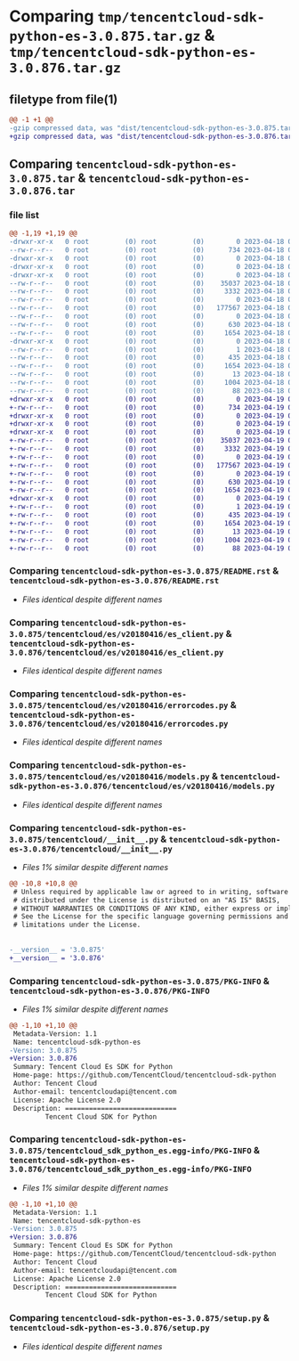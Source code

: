 # Comparing `tmp/tencentcloud-sdk-python-es-3.0.875.tar.gz` & `tmp/tencentcloud-sdk-python-es-3.0.876.tar.gz`

## filetype from file(1)

```diff
@@ -1 +1 @@
-gzip compressed data, was "dist/tencentcloud-sdk-python-es-3.0.875.tar", last modified: Tue Apr 18 00:38:16 2023, max compression
+gzip compressed data, was "dist/tencentcloud-sdk-python-es-3.0.876.tar", last modified: Wed Apr 19 00:27:14 2023, max compression
```

## Comparing `tencentcloud-sdk-python-es-3.0.875.tar` & `tencentcloud-sdk-python-es-3.0.876.tar`

### file list

```diff
@@ -1,19 +1,19 @@
-drwxr-xr-x   0 root         (0) root         (0)        0 2023-04-18 00:38:16.000000 tencentcloud-sdk-python-es-3.0.875/
--rw-r--r--   0 root         (0) root         (0)      734 2023-04-18 00:38:16.000000 tencentcloud-sdk-python-es-3.0.875/README.rst
-drwxr-xr-x   0 root         (0) root         (0)        0 2023-04-18 00:38:16.000000 tencentcloud-sdk-python-es-3.0.875/tencentcloud/
-drwxr-xr-x   0 root         (0) root         (0)        0 2023-04-18 00:38:16.000000 tencentcloud-sdk-python-es-3.0.875/tencentcloud/es/
-drwxr-xr-x   0 root         (0) root         (0)        0 2023-04-18 00:38:16.000000 tencentcloud-sdk-python-es-3.0.875/tencentcloud/es/v20180416/
--rw-r--r--   0 root         (0) root         (0)    35037 2023-04-18 00:38:16.000000 tencentcloud-sdk-python-es-3.0.875/tencentcloud/es/v20180416/es_client.py
--rw-r--r--   0 root         (0) root         (0)     3332 2023-04-18 00:38:16.000000 tencentcloud-sdk-python-es-3.0.875/tencentcloud/es/v20180416/errorcodes.py
--rw-r--r--   0 root         (0) root         (0)        0 2023-04-18 00:38:16.000000 tencentcloud-sdk-python-es-3.0.875/tencentcloud/es/v20180416/__init__.py
--rw-r--r--   0 root         (0) root         (0)   177567 2023-04-18 00:38:16.000000 tencentcloud-sdk-python-es-3.0.875/tencentcloud/es/v20180416/models.py
--rw-r--r--   0 root         (0) root         (0)        0 2023-04-18 00:38:16.000000 tencentcloud-sdk-python-es-3.0.875/tencentcloud/es/__init__.py
--rw-r--r--   0 root         (0) root         (0)      630 2023-04-18 00:38:16.000000 tencentcloud-sdk-python-es-3.0.875/tencentcloud/__init__.py
--rw-r--r--   0 root         (0) root         (0)     1654 2023-04-18 00:38:16.000000 tencentcloud-sdk-python-es-3.0.875/PKG-INFO
-drwxr-xr-x   0 root         (0) root         (0)        0 2023-04-18 00:38:16.000000 tencentcloud-sdk-python-es-3.0.875/tencentcloud_sdk_python_es.egg-info/
--rw-r--r--   0 root         (0) root         (0)        1 2023-04-18 00:38:16.000000 tencentcloud-sdk-python-es-3.0.875/tencentcloud_sdk_python_es.egg-info/dependency_links.txt
--rw-r--r--   0 root         (0) root         (0)      435 2023-04-18 00:38:16.000000 tencentcloud-sdk-python-es-3.0.875/tencentcloud_sdk_python_es.egg-info/SOURCES.txt
--rw-r--r--   0 root         (0) root         (0)     1654 2023-04-18 00:38:16.000000 tencentcloud-sdk-python-es-3.0.875/tencentcloud_sdk_python_es.egg-info/PKG-INFO
--rw-r--r--   0 root         (0) root         (0)       13 2023-04-18 00:38:16.000000 tencentcloud-sdk-python-es-3.0.875/tencentcloud_sdk_python_es.egg-info/top_level.txt
--rw-r--r--   0 root         (0) root         (0)     1004 2023-04-18 00:38:16.000000 tencentcloud-sdk-python-es-3.0.875/setup.py
--rw-r--r--   0 root         (0) root         (0)       88 2023-04-18 00:38:16.000000 tencentcloud-sdk-python-es-3.0.875/setup.cfg
+drwxr-xr-x   0 root         (0) root         (0)        0 2023-04-19 00:27:14.000000 tencentcloud-sdk-python-es-3.0.876/
+-rw-r--r--   0 root         (0) root         (0)      734 2023-04-19 00:27:14.000000 tencentcloud-sdk-python-es-3.0.876/README.rst
+drwxr-xr-x   0 root         (0) root         (0)        0 2023-04-19 00:27:14.000000 tencentcloud-sdk-python-es-3.0.876/tencentcloud/
+drwxr-xr-x   0 root         (0) root         (0)        0 2023-04-19 00:27:14.000000 tencentcloud-sdk-python-es-3.0.876/tencentcloud/es/
+drwxr-xr-x   0 root         (0) root         (0)        0 2023-04-19 00:27:14.000000 tencentcloud-sdk-python-es-3.0.876/tencentcloud/es/v20180416/
+-rw-r--r--   0 root         (0) root         (0)    35037 2023-04-19 00:27:14.000000 tencentcloud-sdk-python-es-3.0.876/tencentcloud/es/v20180416/es_client.py
+-rw-r--r--   0 root         (0) root         (0)     3332 2023-04-19 00:27:14.000000 tencentcloud-sdk-python-es-3.0.876/tencentcloud/es/v20180416/errorcodes.py
+-rw-r--r--   0 root         (0) root         (0)        0 2023-04-19 00:27:14.000000 tencentcloud-sdk-python-es-3.0.876/tencentcloud/es/v20180416/__init__.py
+-rw-r--r--   0 root         (0) root         (0)   177567 2023-04-19 00:27:14.000000 tencentcloud-sdk-python-es-3.0.876/tencentcloud/es/v20180416/models.py
+-rw-r--r--   0 root         (0) root         (0)        0 2023-04-19 00:27:14.000000 tencentcloud-sdk-python-es-3.0.876/tencentcloud/es/__init__.py
+-rw-r--r--   0 root         (0) root         (0)      630 2023-04-19 00:27:14.000000 tencentcloud-sdk-python-es-3.0.876/tencentcloud/__init__.py
+-rw-r--r--   0 root         (0) root         (0)     1654 2023-04-19 00:27:14.000000 tencentcloud-sdk-python-es-3.0.876/PKG-INFO
+drwxr-xr-x   0 root         (0) root         (0)        0 2023-04-19 00:27:14.000000 tencentcloud-sdk-python-es-3.0.876/tencentcloud_sdk_python_es.egg-info/
+-rw-r--r--   0 root         (0) root         (0)        1 2023-04-19 00:27:14.000000 tencentcloud-sdk-python-es-3.0.876/tencentcloud_sdk_python_es.egg-info/dependency_links.txt
+-rw-r--r--   0 root         (0) root         (0)      435 2023-04-19 00:27:14.000000 tencentcloud-sdk-python-es-3.0.876/tencentcloud_sdk_python_es.egg-info/SOURCES.txt
+-rw-r--r--   0 root         (0) root         (0)     1654 2023-04-19 00:27:14.000000 tencentcloud-sdk-python-es-3.0.876/tencentcloud_sdk_python_es.egg-info/PKG-INFO
+-rw-r--r--   0 root         (0) root         (0)       13 2023-04-19 00:27:14.000000 tencentcloud-sdk-python-es-3.0.876/tencentcloud_sdk_python_es.egg-info/top_level.txt
+-rw-r--r--   0 root         (0) root         (0)     1004 2023-04-19 00:27:14.000000 tencentcloud-sdk-python-es-3.0.876/setup.py
+-rw-r--r--   0 root         (0) root         (0)       88 2023-04-19 00:27:14.000000 tencentcloud-sdk-python-es-3.0.876/setup.cfg
```

### Comparing `tencentcloud-sdk-python-es-3.0.875/README.rst` & `tencentcloud-sdk-python-es-3.0.876/README.rst`

 * *Files identical despite different names*

### Comparing `tencentcloud-sdk-python-es-3.0.875/tencentcloud/es/v20180416/es_client.py` & `tencentcloud-sdk-python-es-3.0.876/tencentcloud/es/v20180416/es_client.py`

 * *Files identical despite different names*

### Comparing `tencentcloud-sdk-python-es-3.0.875/tencentcloud/es/v20180416/errorcodes.py` & `tencentcloud-sdk-python-es-3.0.876/tencentcloud/es/v20180416/errorcodes.py`

 * *Files identical despite different names*

### Comparing `tencentcloud-sdk-python-es-3.0.875/tencentcloud/es/v20180416/models.py` & `tencentcloud-sdk-python-es-3.0.876/tencentcloud/es/v20180416/models.py`

 * *Files identical despite different names*

### Comparing `tencentcloud-sdk-python-es-3.0.875/tencentcloud/__init__.py` & `tencentcloud-sdk-python-es-3.0.876/tencentcloud/__init__.py`

 * *Files 1% similar despite different names*

```diff
@@ -10,8 +10,8 @@
 # Unless required by applicable law or agreed to in writing, software
 # distributed under the License is distributed on an "AS IS" BASIS,
 # WITHOUT WARRANTIES OR CONDITIONS OF ANY KIND, either express or implied.
 # See the License for the specific language governing permissions and
 # limitations under the License.
 
 
-__version__ = '3.0.875'
+__version__ = '3.0.876'
```

### Comparing `tencentcloud-sdk-python-es-3.0.875/PKG-INFO` & `tencentcloud-sdk-python-es-3.0.876/PKG-INFO`

 * *Files 1% similar despite different names*

```diff
@@ -1,10 +1,10 @@
 Metadata-Version: 1.1
 Name: tencentcloud-sdk-python-es
-Version: 3.0.875
+Version: 3.0.876
 Summary: Tencent Cloud Es SDK for Python
 Home-page: https://github.com/TencentCloud/tencentcloud-sdk-python
 Author: Tencent Cloud
 Author-email: tencentcloudapi@tencent.com
 License: Apache License 2.0
 Description: ============================
         Tencent Cloud SDK for Python
```

### Comparing `tencentcloud-sdk-python-es-3.0.875/tencentcloud_sdk_python_es.egg-info/PKG-INFO` & `tencentcloud-sdk-python-es-3.0.876/tencentcloud_sdk_python_es.egg-info/PKG-INFO`

 * *Files 1% similar despite different names*

```diff
@@ -1,10 +1,10 @@
 Metadata-Version: 1.1
 Name: tencentcloud-sdk-python-es
-Version: 3.0.875
+Version: 3.0.876
 Summary: Tencent Cloud Es SDK for Python
 Home-page: https://github.com/TencentCloud/tencentcloud-sdk-python
 Author: Tencent Cloud
 Author-email: tencentcloudapi@tencent.com
 License: Apache License 2.0
 Description: ============================
         Tencent Cloud SDK for Python
```

### Comparing `tencentcloud-sdk-python-es-3.0.875/setup.py` & `tencentcloud-sdk-python-es-3.0.876/setup.py`

 * *Files identical despite different names*

